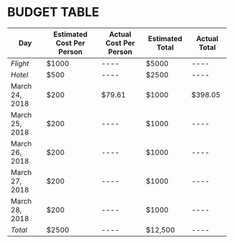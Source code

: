 # BUDGET TABLE

Day | Estimated Cost Per Person | Actual Cost Per Person | Estimated Total | Actual Total
----|---------------------------|------------------------|-----------------|-------------
*Flight* | $1000 |---- | $5000| ----
*Hotel*|$500|----| $2500 | ----
March 24, 2018| $200| $79.61 | $1000 | $398.05
March 25, 2018| $200| ---- | $1000 | ----
March 26, 2018| $200| ---- | $1000 | ----
March 27, 2018| $200| ---- | $1000 | ----
March 28, 2018| $200| ---- | $1000 | ----
*Total* |$2500 |----| $12,500 | ----

